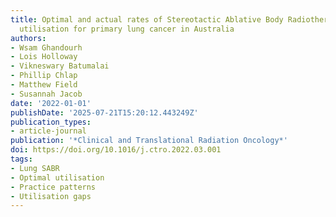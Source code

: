 ```yaml
---
title: Optimal and actual rates of Stereotactic Ablative Body Radiotherapy (SABR)
  utilisation for primary lung cancer in Australia
authors:
- Wsam Ghandourh
- Lois Holloway
- Vikneswary Batumalai
- Phillip Chlap
- Matthew Field
- Susannah Jacob
date: '2022-01-01'
publishDate: '2025-07-21T15:20:12.443249Z'
publication_types:
- article-journal
publication: '*Clinical and Translational Radiation Oncology*'
doi: https://doi.org/10.1016/j.ctro.2022.03.001
tags:
- Lung SABR
- Optimal utilisation
- Practice patterns
- Utilisation gaps
---
```


